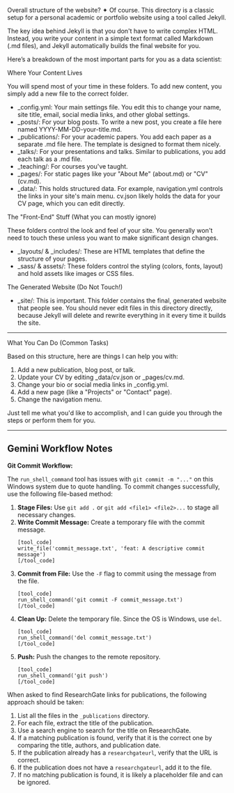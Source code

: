 Overall structure of the website?
✦ Of course. This directory is a classic setup for a personal academic or portfolio website using a tool called Jekyll.

  The key idea behind Jekyll is that you don't have to write complex HTML. Instead, you write your content in a simple text format called
  Markdown (.md files), and Jekyll automatically builds the final website for you.

  Here’s a breakdown of the most important parts for you as a data scientist:

  Where Your Content Lives

  You will spend most of your time in these folders. To add new content, you simply add a new file to the correct folder.

   * _config.yml: Your main settings file. You edit this to change your name, site title, email, social media links, and other global
     settings.
   * _posts/: For your blog posts. To write a new post, you create a file here named YYYY-MM-DD-your-title.md.
   * _publications/: For your academic papers. You add each paper as a separate .md file here. The template is designed to format them nicely.
   * _talks/: For your presentations and talks. Similar to publications, you add each talk as a .md file.
   * _teaching/: For courses you've taught.
   * _pages/: For static pages like your "About Me" (about.md) or "CV" (cv.md).
   * _data/: This holds structured data. For example, navigation.yml controls the links in your site's main menu. cv.json likely holds the
     data for your CV page, which you can edit directly.

  The "Front-End" Stuff (What you can mostly ignore)

  These folders control the look and feel of your site. You generally won't need to touch these unless you want to make significant design
  changes.


   * _layouts/ & _includes/: These are HTML templates that define the structure of your pages.
   * _sass/ & assets/: These folders control the styling (colors, fonts, layout) and hold assets like images or CSS files.

  The Generated Website (Do Not Touch!)


   * _site/: This is important. This folder contains the final, generated website that people see. You should never edit files in this
     directory directly, because Jekyll will delete and rewrite everything in it every time it builds the site.

  ---

  What You Can Do (Common Tasks)

  Based on this structure, here are things I can help you with:


   1. Add a new publication, blog post, or talk.
   2. Update your CV by editing _data/cv.json or _pages/cv.md.
   3. Change your bio or social media links in _config.yml.
   4. Add a new page (like a "Projects" or "Contact" page).
   5. Change the navigation menu.


  Just tell me what you'd like to accomplish, and I can guide you through the steps or perform them for you.

---

## Gemini Workflow Notes

**Git Commit Workflow:**

The `run_shell_command` tool has issues with `git commit -m "..."` on this Windows system due to quote handling. To commit changes successfully, use the following file-based method:

1.  **Stage Files:** Use `git add .` or `git add <file1> <file2>...` to stage all necessary changes.
2.  **Write Commit Message:** Create a temporary file with the commit message.
    ```
    [tool_code]
    write_file('commit_message.txt', 'feat: A descriptive commit message')
    [/tool_code]
    ```
3.  **Commit from File:** Use the `-F` flag to commit using the message from the file.
    ```
    [tool_code]
    run_shell_command('git commit -F commit_message.txt')
    [/tool_code]
    ```
4.  **Clean Up:** Delete the temporary file. Since the OS is Windows, use `del`.
    ```
    [tool_code]
    run_shell_command('del commit_message.txt')
    [/tool_code]
    ```
5.  **Push:** Push the changes to the remote repository.
    ```
    [tool_code]
    run_shell_command('git push')
    [/tool_code]
    ```

When asked to find ResearchGate links for publications, the following approach should be taken:

1.  List all the files in the `_publications` directory.
2.  For each file, extract the title of the publication.
3.  Use a search engine to search for the title on ResearchGate.
4.  If a matching publication is found, verify that it is the correct one by comparing the title, authors, and publication date.
5.  If the publication already has a `researchgateurl`, verify that the URL is correct.
6.  If the publication does not have a `researchgateurl`, add it to the file.
7.  If no matching publication is found, it is likely a placeholder file and can be ignored.